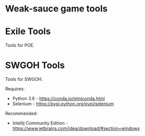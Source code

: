 # Weak-sauce game tools

# Exile Tools

Tools for POE.

# SWGOH Tools

Tools for SWGOH.

Requires:

* Python 3.6 - https://conda.io/miniconda.html
* Selenium - https://pypi.python.org/pypi/selenium

Recommended:

* Intellij Community Edition - https://www.jetbrains.com/idea/download/#section=windows

